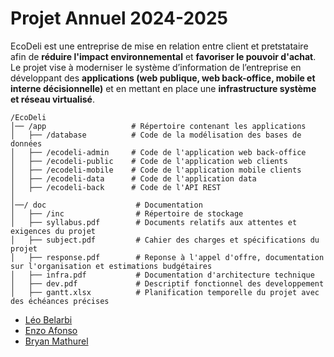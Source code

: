 # Projet Annuel 2024-2025

EcoDeli est une entreprise de mise en relation entre client et pretstataire afin de **réduire l'impact environnemental** et **favoriser le pouvoir d'achat**. Le projet vise à moderniser le système d’information de l’entreprise en développant des **applications (web publique, web back-office, mobile et interne décisionnelle)** et en mettant en place une **infrastructure système et réseau virtualisé**.

```
/EcoDeli
│── /app                   # Répertoire contenant les applications
│   ├── /database          # Code de la modélisation des bases de données
│   ├── /ecodeli-admin     # Code de l'application web back-office
│   ├── /ecodeli-public    # Code de l'application web clients
│   ├── /ecodeli-mobile    # Code de l'application mobile clients
│   ├── /ecodeli-data      # Code de l'application data
│   ├── /ecodeli-back      # Code de l'API REST
│
│──/ doc                    # Documentation 
│   ├── /inc                # Répertoire de stockage
│   ├── syllabus.pdf        # Documents relatifs aux attentes et exigences du projet
│   ├── subject.pdf         # Cahier des charges et spécifications du projet
│   ├── response.pdf        # Reponse à l'appel d'offre, documentation sur l'organisation et estimations budgétaires
│   ├── infra.pdf           # Documentation d'architecture technique
│   ├── dev.pdf             # Descriptif fonctionnel des developpement 
│   ├── gantt.xlsx          # Planification temporelle du projet avec des échéances précises
```

- [Léo Belarbi](https://github.com/belarbi-leo)
- [Enzo Afonso](https://github.com/eafonso5)
- [Bryan Mathurel](https://github.com/Pyhrrah)
